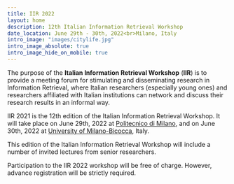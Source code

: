 ```yaml
---
title: IIR 2022
layout: home
description: 12th Italian Information Retrieval Workshop
date_location: June 29th - 30th, 2022<br>Milano, Italy
intro_image: "images/citylife.jpg"
intro_image_absolute: true
intro_image_hide_on_mobile: true
---
```


The purpose of the **Italian Information Retrieval Workshop** (**IIR**) is to provide a meeting forum for stimulating and disseminating research in Information Retrieval, where Italian researchers (especially young ones) and researchers affiliated with Italian institutions can network and discuss their research results in an informal way.

IIR 2021 is the 12th edition of the Italian Information Retrieval Workshop. It will take place on June 29th, 2022 at [Politecnico di Milano](https://www.polimi.it/en/), and on June 30th, 2022 at [University of Milano-Bicocca](https://en.unimib.it/), Italy.

This edition of the Italian Information Retrieval Workshop will include a number of invited lectures from senior researchers.

Participation to the IIR 2022 workshop will be free of charge. However, advance registration will be strictly required.
